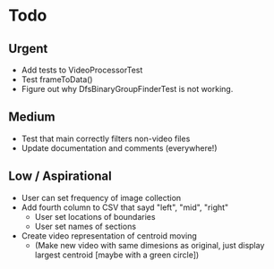 # Todo

## Urgent
- Add tests to VideoProcessorTest
- Test frameToData() 
- Figure out why DfsBinaryGroupFinderTest is not working.

## Medium
- Test that main correctly filters non-video files
- Update documentation and comments (everywhere!)

## Low / Aspirational
- User can set frequency of image collection
- Add fourth column to CSV that sayd "left", "mid", "right"
    - User set locations of boundaries
    - User set names of sections
- Create video representation of centroid moving 
    - (Make new video with same dimesions as original, just display largest centroid [maybe with a green circle])